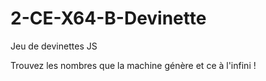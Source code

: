 # 2-CE-X64-B-Devinette
Jeu de devinettes JS

Trouvez les nombres que la machine génère et ce à l'infini !